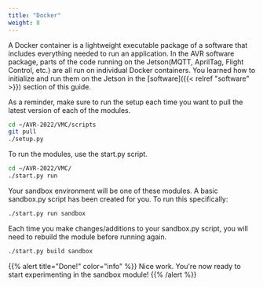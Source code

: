 ```yaml
---
title: "Docker"
weight: 8
---
```


A Docker container is a lightweight executable package of a software that includes
everything needed to run an application. In the AVR software package, parts of the code
running on the Jetson(MQTT, AprilTag, Flight Control, etc.) are all run on individual
Docker containers. You learned how to initialize and run them on the Jetson in the
[software]({{< relref "software" >}}) section of this guide.

As a reminder, make sure to run the setup each time you want to pull the latest version
of each of the modules.

```bash
cd ~/AVR-2022/VMC/scripts
git pull
./setup.py
```

To run the modules, use the start.py script.

```bash
cd ~/AVR-2022/VMC/
./start.py run
```

Your sandbox environment will be one of these modules. A basic sandbox.py script has
been created for you. To run this specifically:

```bash
./start.py run sandbox
```

Each time you make changes/additions to your sandbox.py script, you will need to rebuild
the module before running again.

```bash
./start.py build sandbox
```

{{% alert title="Done!" color="info" %}} Nice work. You're now ready to start
experimenting in the sandbox module! {{% /alert %}}
